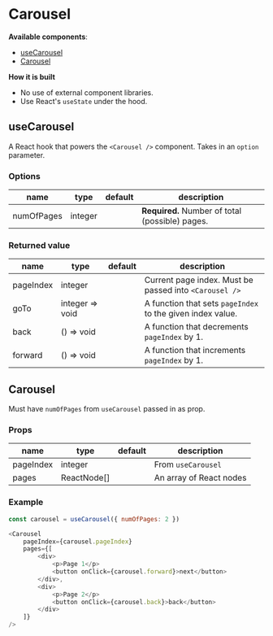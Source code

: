 # Carousel

**Available components**:

- [useCarousel](#usecarousel)
- [Carousel](#carousel)

**How it is built**

- No use of external component libraries.
- Use React's `useState` under the hood.

## useCarousel

A React hook that powers the `<Carousel />` component. Takes in an `option` parameter.

### Options

| name       | type    | default | description                                     |
| ---------- | ------- | ------- | ----------------------------------------------- |
| numOfPages | integer |         | **Required.** Number of total (possible) pages. |

### Returned value

| name      | type            | default | description                                                |
| --------- | --------------- | ------- | ---------------------------------------------------------- |
| pageIndex | integer         |         | Current page index. Must be passed into `<Carousel />`     |
| goTo      | integer => void |         | A function that sets `pageIndex` to the given index value. |
| back      | () => void      |         | A function that decrements `pageIndex` by 1.               |
| forward   | () => void      |         | A function that increments `pageIndex` by 1.               |

## Carousel

Must have `numOfPages` from `useCarousel` passed in as prop.

### Props

| name      | type        | default | description             |
| --------- | ----------- | ------- | ----------------------- |
| pageIndex | integer     |         | From `useCarousel`      |
| pages     | ReactNode[] |         | An array of React nodes |

### Example

```javascript
const carousel = useCarousel({ numOfPages: 2 })

<Carousel
    pageIndex={carousel.pageIndex}
    pages={[
        <div>
            <p>Page 1</p>
            <button onClick={carousel.forward}>next</button>
        </div>,
        <div>
            <p>Page 2</p>
            <button onClick={carousel.back}>back</button>
        </div>
    ]}
/>
```
